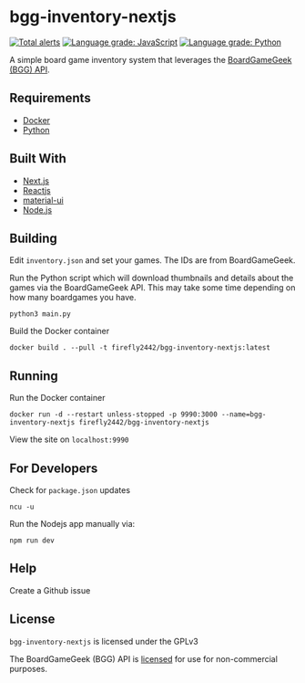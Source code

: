 # bgg-inventory-nextjs

[![Total alerts](https://img.shields.io/lgtm/alerts/g/firefly2442/bgg-inventory-nextjs.svg?logo=lgtm&logoWidth=18)](https://lgtm.com/projects/g/firefly2442/bgg-inventory-nextjs/alerts/)
[![Language grade: JavaScript](https://img.shields.io/lgtm/grade/javascript/g/firefly2442/bgg-inventory-nextjs.svg?logo=lgtm&logoWidth=18)](https://lgtm.com/projects/g/firefly2442/bgg-inventory-nextjs/context:javascript)
[![Language grade: Python](https://img.shields.io/lgtm/grade/python/g/firefly2442/bgg-inventory-nextjs.svg?logo=lgtm&logoWidth=18)](https://lgtm.com/projects/g/firefly2442/bgg-inventory-nextjs/context:python)

A simple board game inventory system that leverages
the [BoardGameGeek (BGG) API](https://boardgamegeek.com/wiki/page/BGG_XML_API2).

## Requirements

* [Docker](https://www.docker.com/)
* [Python](https://www.python.org/)

## Built With

* [Next.js](https://nextjs.org/)
* [Reactjs](https://reactjs.org/)
* [material-ui](https://material-ui.com/)
* [Node.js](https://nodejs.org/)

## Building

Edit `inventory.json` and set your games.  The IDs are from BoardGameGeek.

Run the Python script which will download thumbnails and details about the
games via the BoardGameGeek API.  This may take some time depending
on how many boardgames you have.

`python3 main.py`

Build the Docker container

`docker build . --pull -t firefly2442/bgg-inventory-nextjs:latest`

## Running

Run the Docker container

`docker run -d --restart unless-stopped -p 9990:3000 --name=bgg-inventory-nextjs firefly2442/bgg-inventory-nextjs`

View the site on `localhost:9990`

## For Developers

Check for `package.json` updates

`ncu -u`

Run the Nodejs app manually via:

`npm run dev`

## Help

Create a Github issue

## License

`bgg-inventory-nextjs` is licensed under the GPLv3

The BoardGameGeek (BGG) API is [licensed](https://boardgamegeek.com/wiki/page/XML_API_Terms_of_Use#)
for use for non-commercial purposes.
